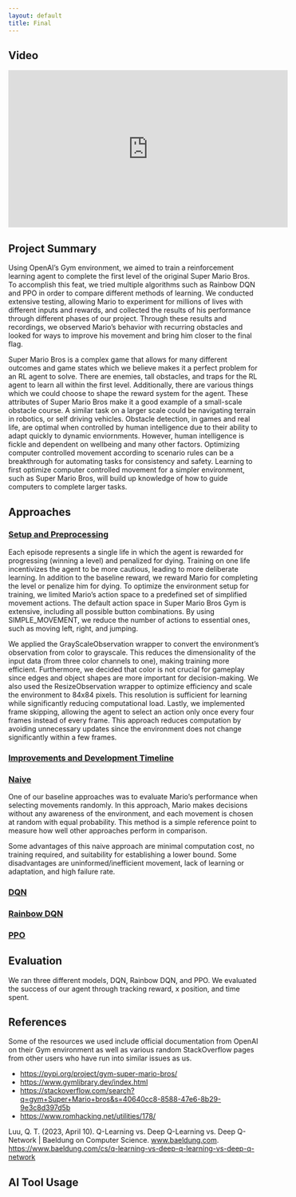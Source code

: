 ```yaml
---
layout: default
title: Final
---
```


## **Video**
<iframe width="560" height="315" src="https://www.youtube.com/embed/EzysVRQjWPM" frameborder="0" allow="accelerometer; autoplay; clipboard-write; encrypted-media; gyroscope; picture-in-picture" allowfullscreen></iframe>

## **Project Summary**
Using OpenAI’s Gym environment, we aimed to train a reinforcement learning agent to complete the first level of the original Super Mario Bros. To accomplish this feat, we tried multiple algorithms such as Rainbow DQN and PPO in order to compare different methods of learning. We conducted extensive testing, allowing Mario to experiment for millions of lives with different inputs and rewards, and collected the results of his performance through different phases of our project. Through these results and recordings, we observed Mario’s behavior with recurring obstacles and looked for ways to improve his movement and bring him closer to the final flag.

Super Mario Bros is a complex game that allows for many different outcomes and game states which we believe makes it a perfect problem for an RL agent to solve. There are enemies, tall obstacles, and traps for the RL agent to learn all within the first level. Additionally, there are various things which we could choose to shape the reward system for the agent. These attributes of Super Mario Bros make it a good example of a small-scale obstacle course. A similar task on a larger scale could be navigating terrain in robotics, or self driving vehicles. Obstacle detection, in games and real life, are optimal when controlled by human intelligence due to their ability to adapt quickly to dynamic enviornments. However, human intelligence is fickle and dependent on wellbeing and many other factors. Optimizing computer controlled movement according to scenario rules can be a breakthrough for automating tasks for consistency and safety. Learning to first optimize computer controlled movement for a simpler environment, such as Super Mario Bros, will build up knowledge of how to guide computers to complete larger tasks.

## **Approaches**

### <ins>Setup and Preprocessing</ins>
Each episode represents a single life in which the agent is rewarded for progressing (winning a level) and penalized for dying. Training on one life incentivizes the agent to be more cautious, leading to more deliberate learning. In addition to the baseline reward, we reward Mario for completing the level or penalize him for dying.
To optimize the environment setup for training, we limited Mario’s action space to a predefined set of simplified movement actions. The default action space in Super Mario Bros Gym is extensive, including all possible button combinations. By using SIMPLE_MOVEMENT, we reduce the number of actions to essential ones, such as moving left, right, and jumping. 

We applied the GrayScaleObservation wrapper to convert the environment’s observation from color to grayscale. This reduces the dimensionality of the input data (from three color channels to one), making training more efficient. Furthermore, we decided that color is not crucial for gameplay since edges and object shapes are more important for decision-making. We also used the ResizeObservation wrapper to optimize efficiency and scale the environment to 84x84 pixels. This resolution is sufficient for learning while significantly reducing computational load. Lastly, we implemented frame skipping, allowing the agent to select an action only once every four frames instead of every frame. This approach reduces computation by avoiding unnecessary updates since the environment does not change significantly within a few frames.

### <ins>Improvements and Development Timeline</ins>

### <ins>Naive</ins>
One of our baseline approaches was to evaluate Mario’s performance when selecting movements randomly. In this approach, Mario makes decisions without any awareness of the environment, and each movement is chosen at random with equal probability. This method is a simple reference point to measure how well other approaches perform in comparison. 

Some advantages of this naive approach are minimal computation cost, no training required, and suitability for establishing a lower bound. Some disadvantages are uninformed/inefficient movement, lack of learning or adaptation, and high failure rate.

### <ins>DQN</ins>

### <ins>Rainbow DQN</ins>

### <ins>PPO</ins>

## **Evaluation**
We ran three different models, DQN, Rainbow DQN, and PPO. We evaluated the success of our agent through tracking reward, x position, and time spent. 

## **References**
Some of the resources we used include official documentation from OpenAI on their Gym environment as well as various random StackOverflow pages from other users who have run into similar issues as us.
* https://pypi.org/project/gym-super-mario-bros/
* https://www.gymlibrary.dev/index.html
* https://stackoverflow.com/search?q=gym+Super+Mario+bros&s=40640cc8-8588-47e6-8b29-9e3c8d397d5b
* https://www.romhacking.net/utilities/178/ 

Luu, Q. T. (2023, April 10). Q-Learning vs. Deep Q-Learning vs. Deep Q-Network \| Baeldung on Computer Science. www.baeldung.com. https://www.baeldung.com/cs/q-learning-vs-deep-q-learning-vs-deep-q-network

## **AI Tool Usage**

